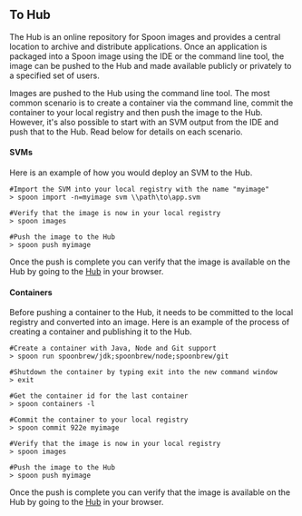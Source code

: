 ## To Hub

The Hub is an online repository for Spoon images and provides a central location to archive and distribute applications. Once an application is packaged into a Spoon image using the IDE or the command line tool, the image can be pushed to the Hub and made available publicly or privately to a specified set of users.  

Images are pushed to the Hub using the command line tool. The most common scenario is to create a container via the command line, commit the container to your local registry and then push the image to the Hub. However, it's also possible to start with an SVM output from the IDE and push that to the Hub. Read below for details on each scenario.

#### SVMs

Here is an example of how you would deploy an SVM to the Hub.

```
#Import the SVM into your local registry with the name "myimage"
> spoon import -n=myimage svm \\path\to\app.svm

#Verify that the image is now in your local registry
> spoon images

#Push the image to the Hub
> spoon push myimage
```
Once the push is complete you can verify that the image is available on the Hub by going to the [Hub](/hub) in your browser.

#### Containers

Before pushing a container to the Hub, it needs to be committed to the local registry and converted into an image. Here is an example of the process of creating a container and publishing it to the Hub.

```
#Create a container with Java, Node and Git support
> spoon run spoonbrew/jdk;spoonbrew/node;spoonbrew/git

#Shutdown the container by typing exit into the new command window
> exit

#Get the container id for the last container
> spoon containers -l

#Commit the container to your local registry
> spoon commit 922e myimage

#Verify that the image is now in your local registry
> spoon images

#Push the image to the Hub
> spoon push myimage
```
Once the push is complete you can verify that the image is available on the Hub by going to the [Hub](/hub) in your browser.
